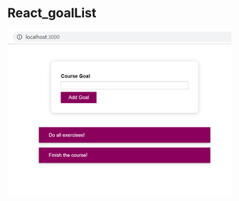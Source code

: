 # React_goalList

![alt text](https://github.com/axlguerra/React_goalList/blob/main/src/goallist.png)

